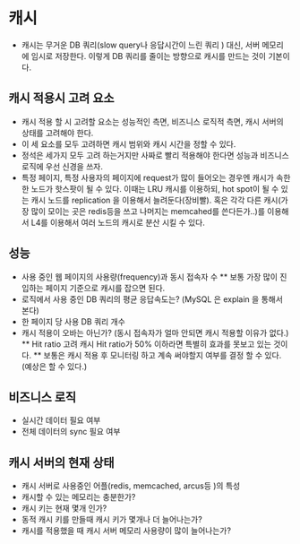 # 캐시
* 캐시는 무거운 DB 쿼리(slow query나 응답시간이 느린 쿼리 ) 대신, 서버 메모리에 임시로 저장한다. 이렇게 DB 쿼리를 줄이는 방향으로 캐시를 만드는 것이 기본이다.

## 캐시 적용시 고려 요소
* 캐시 적용 할 시 고려할 요소는 성능적인 측면, 비즈니스 로직적 측면, 캐시 서버의 상태를 고려해야 한다.
* 이 세 요소를 모두 고려하면 캐시 범위와 캐시 시간을 정할 수 있다.
* 정석은 세가지 모두 고려 하는거지만 사짜로 빨리 적용해야 한다면 성능과 비즈니스 로직에 우선 신경을 쓰자.
* 특정 페이지, 특정 사용자의 페이지에 request가 많이 들어오는 경우엔 캐시가 속한 한 노드가 핫스팟이 될 수 있다. 이때는 LRU 캐시를 이용하되, hot spot이 될 수 있는 캐시 노드를 replication 을 이용해서 늘려둔다(장비빨). 혹은 각각 다른 캐시(가장 많이 모이는 곳은 redis등을 쓰고 나머지는 memcahed를 쓴다든가..)를 이용해서 L4를 이용해서 여러 노드의 캐시로 분산 시킬 수 있다. 

## 성능
* 사용 중인 웹  페이지의 사용량(frequency)과 동시 접속자 수 
** 보통 가장 많이 진입하는 페이지 기준으로 캐시를 잡으면 된다.
* 로직에서 사용 중인 DB 쿼리의 평균 응답속도는? (MySQL 은 explain 을 통해서 본다)
* 한 페이지 당 사용 DB 쿼리 개수 
* 캐시 적용이 오바는 아닌가? (동시 접속자가 얼마 안되면 캐시 적용할 이유가 없다.)
**  Hit ratio 고려 캐시 Hit ratio가 50% 이하라면 특별히 효과를 못보고 있는 것이다. 
** 보통은 캐시 적용 후 모니터링 하고 계속 써야할지 여부를 결정 할 수 있다. (예상은 할 수 있다.)

## 비즈니스 로직 
* 실시간 데이터 필요 여부
* 전체 데이터의 sync 필요 여부

## 캐시 서버의 현재 상태 
* 캐시 서버로 사용중인 어플(redis, memcached, arcus등 )의 특성
* 캐시할 수 있는 메모리는 충분한가?
* 캐시 키는 현재 몇개 인가?
* 동적 캐시 키를 만들때 캐시 키가 몇개나 더 늘어나는가?
* 캐시를 적용했을 때 캐시 서버 메모리 사용량이 많이 늘어나는가?
